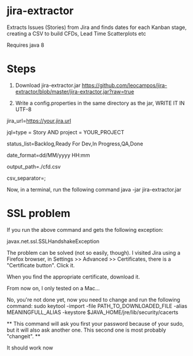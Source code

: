 # jira-extractor
Extracts Issues (Stories) from Jira and finds dates for each Kanban stage, creating a CSV to build CFDs, Lead Time Scatterplots etc

Requires java 8

Steps
=====
1. Download jira-extractor.jar
https://github.com/leocampos/jira-extractor/blob/master/jira-extractor.jar?raw=true

2. Write a config.properties in the same directory as the jar, WRITE IT IN UTF-8

jira_url=https://your.jira.url

jql=type = Story AND project = YOUR_PROJECT

status_list=Backlog,Ready For Dev,In Progress,QA,Done

date_format=dd/MM/yyyy HH:mm

output_path=./cfd.csv

csv_separator=;


Now, in a terminal, run the following command
java -jar jira-extractor.jar

SSL problem
===========
If you run the above command and gets the following exception:

javax.net.ssl.SSLHandshakeException

The problem can be solved (not so easily, though). I visited Jira using a Firefox browser, in Settings >> Advanced >> Certificates, there is a "Certificate button". Click it.

When you find the appropriate certificate, download it.

From now on, I only tested on a Mac...

No, you're not done yet, now you need to change and run the following command:
sudo keytool -import -file PATH_TO_DOWNLOADED_FILE -alias MEANINGFULL_ALIAS -keystore $JAVA_HOME/jre/lib/security/cacerts

** This command will ask you first your password because of your sudo, but it will also ask another one. This second one is most probably "changeit". **

It should work now
